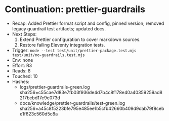 # Continuation: prettier-guardrails

- Recap: Added Prettier format script and config, pinned version; removed legacy guardrail test artifacts; updated docs.
- Next Steps:
  1. Extend Prettier configuration to cover markdown sources.
  2. Restore failing Eleventy integration tests.
- Trigger: `node --test test/unit/prettier-package.test.mjs test/unit/no-guardrails.test.mjs`
- Env: none
- Effort: R3
- Reads: 8
- Touched: 10
- Hashes:
  - logs/prettier-guardrails-green.log sha256=c55cae7d83e7fb03f936de4d7b4c8f178e40a40359259ad8217bcbd17c9e073d
  - docs/knowledge/prettier-guardrails/test-green.log sha256=a45c8f5223bfe795e485ee1b5cfb42660b409d9dab79f8cebe1f623c560d5c8a
